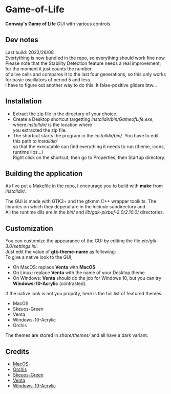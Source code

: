 
# Game-of-Life

**Conway's Game of Life** GUI with various controls.

## Dev notes

Last build: 2022/26/08  
Evertything is now bundled in the repo, so everything should work fine now.  
Please note that the Stability Detection feature needs a real improvement; for the moment it just counts the number  
of alive cells and compares it to the last four generations, so this only works for basic oscillators of period 5 and less.  
I have to figure out another way to do this. It false-positive gliders btw...

## Installation

- Extract the zip file in the directory of your choice.  
- Create a Desktop shortcut targetting *installdir/bin/GameofLife.exe*, where *installdir/* is the location where  
you extracted the zip file.  
- The shortcut starts the program in the *installdir/bin/*. You have to edit this path to *installdir/*  
so that the executable can find everything it needs to run (theme, icons, runtime libs...)  
Right click on the shortcut, then go to Properties, then Startup directory.

## Building the application

As I've put a Makefile in the repo, I encourage you to build with **make** from *installdir/*.  

The GUI is made with GTK3+ and the gtkmm C++ wrapper toolkits.
The libraries on which they depend are in the *include* subdirectory and   
All the runtime dlls are in the *bin/* and *lib/gdk-pixbuf-2.0/2.10.0/* directories.  

## Customization

You can customize the appearance of the GUI by editing the file *etc/gtk-3.0/settings.ini*.  
Just edit the value of **gtk-theme-name** as following:  
To give a native look to the GUI,  
- On MacOS: replace **Venta** with **MacOS**.  
- On Linux: replace **Venta** with the name of your Desktop theme.  
- On Windows: **Venta** should do the job for Windows 10, but you can try **Windows-10-Acrylic** (contrasted).  

If the native look is not you proprity, here is the full list of featured themes:  
- MacOS
- Skeuos-Green
- Venta
- Windows-10-Acrylic
- Orchis

The themes are stored in *share/themes/* and all have a dark variant.  

## Credits

- [MacOS](https://github.com/B00merang-Project/macOS)  
- [Orchis](https://github.com/vinceliuice/Orchis-theme)  
- [Skeuos-Green](https://github.com/daniruiz/skeuos-gtk)  
- [Venta](https://www.gnome-look.org/p/1386774)  
- [Windows-10-Acrylic](https://github.com/B00merang-Project/Windows-10-Acrylic)
